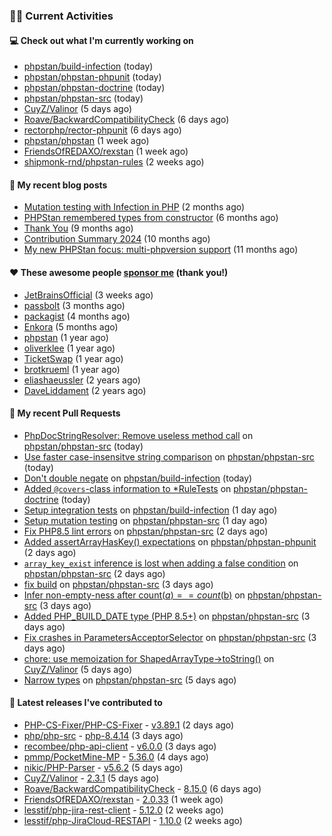 ### 👨‍💻 Current Activities


#### 💻 Check out what I'm currently working on

- [phpstan/build-infection](https://github.com/phpstan/build-infection) (today)
- [phpstan/phpstan-phpunit](https://github.com/phpstan/phpstan-phpunit) (today)
- [phpstan/phpstan-doctrine](https://github.com/phpstan/phpstan-doctrine) (today)
- [phpstan/phpstan-src](https://github.com/phpstan/phpstan-src) (today)
- [CuyZ/Valinor](https://github.com/CuyZ/Valinor) (5 days ago)
- [Roave/BackwardCompatibilityCheck](https://github.com/Roave/BackwardCompatibilityCheck) (6 days ago)
- [rectorphp/rector-phpunit](https://github.com/rectorphp/rector-phpunit) (6 days ago)
- [phpstan/phpstan](https://github.com/phpstan/phpstan) (1 week ago)
- [FriendsOfREDAXO/rexstan](https://github.com/FriendsOfREDAXO/rexstan) (1 week ago)
- [shipmonk-rnd/phpstan-rules](https://github.com/shipmonk-rnd/phpstan-rules) (2 weeks ago)


#### 📜 My recent blog posts

- [Mutation testing with Infection in PHP](https://staabm.github.io/2025/08/01/infection-php-mutation-testing.html) (2 months ago)
- [PHPStan remembered types from constructor](https://staabm.github.io/2025/04/15/phpstan-remember-constructor-types.html) (6 months ago)
- [Thank You](https://staabm.github.io/2025/01/24/thank-you.html) (9 months ago)
- [Contribution Summary 2024](https://staabm.github.io/2024/12/11/contribution-summary-2024.html) (10 months ago)
- [My new PHPStan focus: multi-phpversion support](https://staabm.github.io/2024/11/28/phpstan-php-version-in-scope.html) (11 months ago)


#### ❤️ These awesome people [sponsor me](https://github.com/sponsors/staabm) (thank you!)

- [JetBrainsOfficial](https://github.com/JetBrainsOfficial) (3 weeks ago)
- [passbolt](https://github.com/passbolt) (3 months ago)
- [packagist](https://github.com/packagist) (4 months ago)
- [Enkora](https://github.com/Enkora) (5 months ago)
- [phpstan](https://github.com/phpstan) (1 year ago)
- [oliverklee](https://github.com/oliverklee) (1 year ago)
- [TicketSwap](https://github.com/TicketSwap) (1 year ago)
- [brotkrueml](https://github.com/brotkrueml) (1 year ago)
- [eliashaeussler](https://github.com/eliashaeussler) (2 years ago)
- [DaveLiddament](https://github.com/DaveLiddament) (2 years ago)


#### 🔨 My recent Pull Requests

- [PhpDocStringResolver: Remove useless method call](https://github.com/phpstan/phpstan-src/pull/4483) on [phpstan/phpstan-src](https://github.com/phpstan/phpstan-src) (today)
- [Use faster case-insensitve string comparison](https://github.com/phpstan/phpstan-src/pull/4482) on [phpstan/phpstan-src](https://github.com/phpstan/phpstan-src) (today)
- [Don&#39;t double negate](https://github.com/phpstan/build-infection/pull/13) on [phpstan/build-infection](https://github.com/phpstan/build-infection) (today)
- [Added `@covers`-class information to *RuleTests](https://github.com/phpstan/phpstan-doctrine/pull/703) on [phpstan/phpstan-doctrine](https://github.com/phpstan/phpstan-doctrine) (today)
- [Setup integration tests](https://github.com/phpstan/build-infection/pull/11) on [phpstan/build-infection](https://github.com/phpstan/build-infection) (1 day ago)
- [Setup mutation testing](https://github.com/phpstan/phpstan-src/pull/4480) on [phpstan/phpstan-src](https://github.com/phpstan/phpstan-src) (1 day ago)
- [Fix PHP8.5 lint errors](https://github.com/phpstan/phpstan-src/pull/4477) on [phpstan/phpstan-src](https://github.com/phpstan/phpstan-src) (2 days ago)
- [Added assertArrayHasKey() expectations](https://github.com/phpstan/phpstan-phpunit/pull/241) on [phpstan/phpstan-phpunit](https://github.com/phpstan/phpstan-phpunit) (2 days ago)
- [`array_key_exist` inference is lost when adding a false condition](https://github.com/phpstan/phpstan-src/pull/4473) on [phpstan/phpstan-src](https://github.com/phpstan/phpstan-src) (2 days ago)
- [fix build](https://github.com/phpstan/phpstan-src/pull/4471) on [phpstan/phpstan-src](https://github.com/phpstan/phpstan-src) (3 days ago)
- [Infer non-empty-ness after count($a) == count($b)](https://github.com/phpstan/phpstan-src/pull/4470) on [phpstan/phpstan-src](https://github.com/phpstan/phpstan-src) (3 days ago)
- [Added PHP_BUILD_DATE type (PHP 8.5&#43;)](https://github.com/phpstan/phpstan-src/pull/4468) on [phpstan/phpstan-src](https://github.com/phpstan/phpstan-src) (3 days ago)
- [Fix crashes in ParametersAcceptorSelector](https://github.com/phpstan/phpstan-src/pull/4467) on [phpstan/phpstan-src](https://github.com/phpstan/phpstan-src) (3 days ago)
- [chore: use memoization for ShapedArrayType-&gt;toString()](https://github.com/CuyZ/Valinor/pull/740) on [CuyZ/Valinor](https://github.com/CuyZ/Valinor) (5 days ago)
- [Narrow types](https://github.com/phpstan/phpstan-src/pull/4465) on [phpstan/phpstan-src](https://github.com/phpstan/phpstan-src) (5 days ago)


#### 🔭 Latest releases I've contributed to

- [PHP-CS-Fixer/PHP-CS-Fixer](https://github.com/PHP-CS-Fixer/PHP-CS-Fixer) - [v3.89.1](https://github.com/PHP-CS-Fixer/PHP-CS-Fixer/releases/tag/v3.89.1) (2 days ago)
- [php/php-src](https://github.com/php/php-src) - [php-8.4.14](https://github.com/php/php-src/releases/tag/php-8.4.14) (3 days ago)
- [recombee/php-api-client](https://github.com/recombee/php-api-client) - [v6.0.0](https://github.com/recombee/php-api-client/releases/tag/v6.0.0) (3 days ago)
- [pmmp/PocketMine-MP](https://github.com/pmmp/PocketMine-MP) - [5.36.0](https://github.com/pmmp/PocketMine-MP/releases/tag/5.36.0) (4 days ago)
- [nikic/PHP-Parser](https://github.com/nikic/PHP-Parser) - [v5.6.2](https://github.com/nikic/PHP-Parser/releases/tag/v5.6.2) (5 days ago)
- [CuyZ/Valinor](https://github.com/CuyZ/Valinor) - [2.3.1](https://github.com/CuyZ/Valinor/releases/tag/2.3.1) (5 days ago)
- [Roave/BackwardCompatibilityCheck](https://github.com/Roave/BackwardCompatibilityCheck) - [8.15.0](https://github.com/Roave/BackwardCompatibilityCheck/releases/tag/8.15.0) (6 days ago)
- [FriendsOfREDAXO/rexstan](https://github.com/FriendsOfREDAXO/rexstan) - [2.0.33](https://github.com/FriendsOfREDAXO/rexstan/releases/tag/2.0.33) (1 week ago)
- [lesstif/php-jira-rest-client](https://github.com/lesstif/php-jira-rest-client) - [5.12.0](https://github.com/lesstif/php-jira-rest-client/releases/tag/5.12.0) (2 weeks ago)
- [lesstif/php-JiraCloud-RESTAPI](https://github.com/lesstif/php-JiraCloud-RESTAPI) - [1.10.0](https://github.com/lesstif/php-JiraCloud-RESTAPI/releases/tag/1.10.0) (2 weeks ago)
